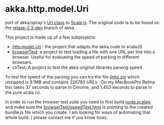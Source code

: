 akka.http.model.Uri
===================

port of akka/spray's [Uri class](http://doc.akka.io/api/akka-stream-and-http-experimental/0.4/#akka.http.model.Uri) to [Scala.js](http://www.scala-js.org/). The original code is to be found on the [relase-2.3-dev](https://github.com/akka/akka/blob/release-2.3-dev/akka-http-core/src/main/scala/akka/http/model/Uri.scala) branch of akka.

This project is made up of a few subprojects:
 * [http.model.Uri](Uri) : the project that adapts the akka code to scalaJS
 * [browserTest](browserTest): a project to test loading a file with one URL per line into a browser. Useful for evaluating the speed of parsing in different browsers. 
 * cliTest: A project to test the akka original libraries parsing speed

To test the speed of the parsing you can try the file [links.zip](https://code.google.com/p/whalebot/downloads/detail?name=links.zip) which unzipped is 9.1MB and contains 226783 URLs . On my MacBookPro Retina this takes 37 seconds to parse in Chrome, and 1.453 seconds to parse in the pure scala cli.  

In order to run the browser test suite you need to first build [node.scalajs](https://github.com/bblfish/node.scalajs) and make sure the [browserTest/speedTest.html](browserTest/speedTest.html) is pointing to the created bundle.js file which you create. I am looking for ways of automating that whole build. ( please contact me if you know how).
